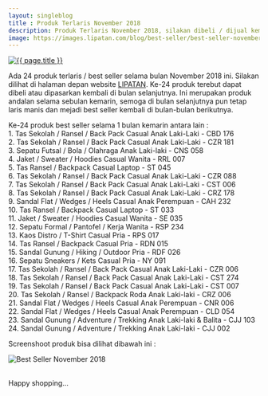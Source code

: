 ```yaml
---
layout: singleblog
title : Produk Terlaris November 2018
description: Produk Terlaris November 2018, silakan dibeli / dijual kembali di bulan ini.
image: https://images.lipatan.com/blog/best-seller/best-seller-november-2018.jpg
---
```


<a href="{{ page.image }}" title="{{ page.title }}"><img src="{{ page.image }}" alt="{{ page.title }}" title="{{ page.title }}"></a>
<p>Ada 24 produk terlaris / best seller selama bulan November 2018 ini. Silakan dilihat di halaman depan website <a href="{{ site.url }}" target="_blank">LIPATAN</a>. Ke-24 produk terebut dapat dibeli atau dipasarkan kembali di bulan selanjutnya. Ini merupakan produk andalan selama sebulan kemarin, semoga di bulan selanjutnya pun tetap laris manis dan mejadi best seller kembali di bulan-bulan berikutnya.</p>

<p>Ke-24 produk best seller selama 1 bulan kemarin antara lain :
<br>1. Tas Sekolah / Ransel / Back Pack Casual Anak Laki-Laki - CBD 176
<br>2. Tas Sekolah / Ransel / Back Pack Casual Anak Laki-Laki - CZR 181
<br>3. Sepatu Futsal / Bola / Olahraga Anak Laki-laki - CNS 058
<br>4. Jaket / Sweater / Hoodies Casual Wanita - RRL 007
<br>5. Tas Ransel / Backpack Casual Laptop - ST 045
<br>6. Tas Sekolah / Ransel / Back Pack Casual Anak Laki-Laki - CZR 088
<br>7. Tas Sekolah / Ransel / Back Pack Casual Anak Laki-Laki - CST 006
<br>8. Tas Sekolah / Ransel / Back Pack Casual Anak Laki-Laki - CRZ 178
<br>9. Sandal Flat / Wedges / Heels Casual Anak Perempuan - CAH 232
<br>10. Tas Ransel / Backpack Casual Laptop - ST 033
<br>11. Jaket / Sweater / Hoodies Casual Wanita - SE 035
<br>12. Sepatu Formal / Pantofel / Kerja Wanita - RSP 234
<br>13. Kaos Distro / T-Shirt Casual Pria - RPS 017
<br>14. Tas Ransel / Backpack Casual Pria - RDN 015
<br>15. Sandal Gunung / Hiking / Outdoor Pria - RDF 026
<br>16. Sepatu Sneakers / Kets Casual Pria - NY 091
<br>17. Tas Sekolah / Ransel / Back Pack Casual Anak Laki-Laki - CZR 006
<br>18. Tas Sekolah / Ransel / Back Pack Casual Anak Laki-Laki - CST 274
<br>19. Tas Sekolah / Ransel / Back Pack Casual Anak Laki-Laki - CST 007
<br>20. Tas Sekolah / Ransel / Backpack Roda Anak Laki-laki - CRZ 006
<br>21. Sandal Flat / Wedges / Heels Casual Anak Perempuan - CNR 006
<br>22. Sandal Flat / Wedges / Heels Casual Anak Perempuan - CLD 054
<br>23. Sandal Gunung / Adventure / Trekking Anak Laki-laki &#38; Balita - CJJ 103
<br>24. Sandal Gunung / Adventure / Trekking Anak Laki-laki - CJJ 002
</p>

<p>Screenshoot produk bisa dilihat dibawah ini :</p>
<img style="display: block; margin-left: auto; margin-right: auto; max-width: 100%; height: auto;" src="https://images.lipatan.com/blog/best-seller/best-seller-november-2018-2.jpg" alt="Best Seller November 2018" title="Best Seller November 2018"><br>

<p>Happy shopping...</p>